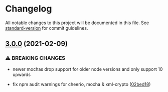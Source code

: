 # Changelog

All notable changes to this project will be documented in this file. See [standard-version](https://github.com/conventional-changelog/standard-version) for commit guidelines.

## [3.0.0](https://github.com/auth0/samlp-logout/compare/v2.3.3...v3.0.0) (2021-02-09)


### ⚠ BREAKING CHANGES

* newer mochas drop support for older node versions and only support 10 upwards

* fix npm audit warnings for cheerio, mocha & xml-crypto ([02bed18](https://github.com/auth0/samlp-logout/commit/02bed1893d44879e8a1ed306dd1d460df4d6554f))